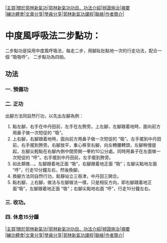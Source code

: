 |[主頁](/README.md)|[關於郭林新氣功](/a1.md)|[郭林新氣功功目、功法介紹](/a2.md)|[辨證施治](/a3.md)|[摘要](/a4.md)  
|[練功體會](/a5.md)|[文章分享](/a6.md)|[學員分享](/a7.md)|[郭林新氣功課程](/a8.md)|[聯絡](/a9.md)|[作者簡介](/a10.md)|  

# 中度風呼吸法二步點功：    

二步點功是採用中度風呼吸法，每走二步，用腳趾肚點地一次的行走功法，配合一個 “吸吸呼”。 二步點功為四拍。    

## 功法  

### 一. 預備功  
### 二. 正功  
出腳方法同自然行功，以先出左腳為例：  
1. 點左腳，右手在中丹田前，左手在左胯旁。上左腳，左腳跟着地時，面向前方用鼻子做一次短促的 “吸”。  
2. 上右腳，右腳跟着地時，面向前方用鼻子做一次短促的 “吸”。左手擺到中丹田前，右手擺到胯旁。右腳放平，重心移至右腳，向左轉腰轉頭，左腳稍慢提起，左腳尖輕點在右腳內側中間旁開一拳約10公分處。同時用鼻子在左面做一次短促的 “呼”。右手擺到中丹田前，左手擺到胯旁。  
3. 如此類推...。左腳跟着地正面 “吸”，右腳跟着地正面 “吸”；左腳尖點地左面 “呼”，行走10分鐘左右，然後換腳。  
4. 換腳方法同自然行功，鬆靜站立三吞津，中丹田三開合。  
5. 點右腳，上右腳，做法与左腳做法一樣，只是相反方向，即右腳跟着地正面“吸”，左腳跟着地正面 “吸”；右腳尖點地右面 “呼”，行走10分鐘左右。    
### 三. 收功。  
### 四. 休息15分鐘  

|[主頁](/README.md)|[關於郭林新氣功](/a1.md)|[郭林新氣功功目、功法介紹](/a2.md)|[辨證施治](/a3.md)|[摘要](/a4.md)  
|[練功體會](/a5.md)|[文章分享](/a6.md)|[學員分享](/a7.md)|[郭林新氣功課程](/a8.md)|[聯絡](/a9.md)|[作者簡介](/a10.md)|  

